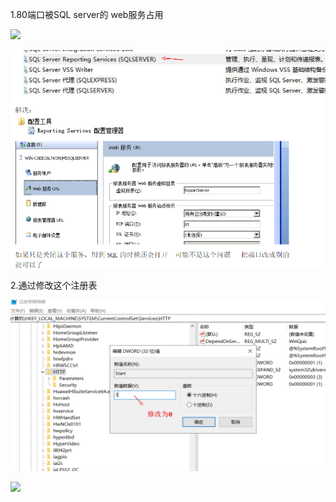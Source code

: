 

1.80端口被SQL server的 web服务占用

![](https://gitee.com/muyinchuan/images/raw/master/img/20201009175445.png)

![1602236194530](../../img/1602236194530.png)

2.通过修改这个注册表

![1602237248023](../../img/1602237248023.png)

![](https://gitee.com/muyinchuan/images/raw/master/img/20201009175425.png)

